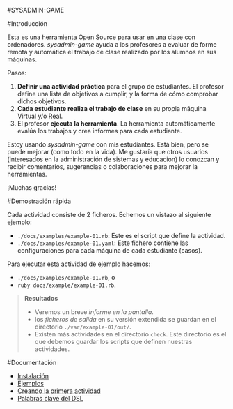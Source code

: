 #SYSADMIN-GAME

#Introducción

Esta es una herramienta Open Source para usar en una clase con ordenadores.
*sysadmin-game* ayuda a los profesores a evaluar de forme remota y automática
el trabajo de clase realizado por los alumnos en sus máquinas.

Pasos:

1. **Definir una actividad práctica** para el grupo de estudiantes. 
El profesor define una lista de objetivos a cumplir, y la forma de cómo
comprobar dichos objetivos.
1. **Cada estudiante realiza el trabajo de clase** en su propia máquina
Virtual y/o Real. 
1. El profesor **ejecuta la herramienta**. La herramienta automáticamente
evalúa los trabajos y crea informes para cada estudiante.

Estoy usando *sysadmin-game* con mis estudiantes. Está bien, pero se puede
mejorar (como todo en la vida). Me gustaría que otros usuarios (interesados
en la administración de sistemas y educacion) lo conozcan y recibir
comentarios, sugerencias o colaboraciones para mejorar la herramientas.

¡Muchas gracias!

#Demostración rápida

Cada actividad consiste de 2 ficheros. Echemos un vistazo al siguiente ejemplo:
* `./docs/examples/example-01.rb`: Este es el script que define la actividad.
* `./docs/examples/example-01.yaml`: Este fichero contiene las configuraciones para
cada máquina de cada estudiante (casos).

Para ejecutar esta actividad de ejemplo hacemos:
* `./docs/examples/example-01.rb`, o
* `ruby docs/example/example-01.rb`.

> **Resultados** 
> * Veremos un breve *informe en la pantalla*.
> * los *ficheros de salida* en su versión extendida se guardan en el directorio `./var/example-01/out/`.
> * Existen más actividades en el directorio `check`. Este directorio es el que debemos
guardar los scripts que definen nuestras actividades.

#Documentación
* [Instalación](./instalacion.md)
* [Ejemplos](./ejemplos.md)
* [Creando la primera actividad](./primera-actividad.md)
* [Palabras clave del DSL](./palabras-clave-dsl.md)
